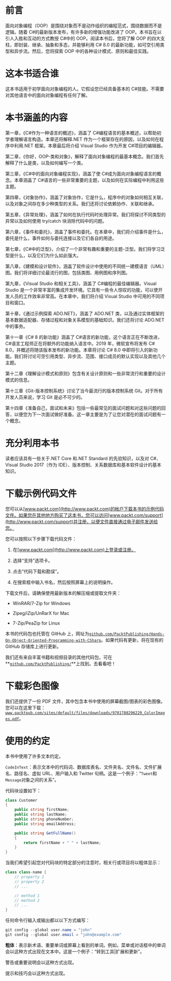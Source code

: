 # 前言

面向对象编程（OOP）是围绕对象而不是动作组织的编程范式，围绕数据而不是逻辑。随着 C#的最新版本发布，有许多新的增强功能改进了 OOP。本书旨在以引人入胜和互动的方式教授 C#中的 OOP。阅读本书后，您将了解 OOP 的四大支柱，即封装、继承、抽象和多态，并能够利用 C# 8.0 的最新功能，如可空引用类型和异步流。然后，您将探索 OOP 中的各种设计模式、原则和最佳实践。

# 这本书适合谁

这本书适用于初学面向对象编程的人。它假设您已经具备基本的 C#技能。不需要对其他语言中的面向对象编程有任何了解。

# 本书涵盖的内容

第一章，《C#作为一种语言的概述》，涵盖了 C#编程语言的基本概述，以帮助初学者理解语言构造。本章还将解释.NET 作为一个框架存在的原因，以及如何在程序中利用.NET 框架。本章最后将介绍 Visual Studio 作为开发 C#项目的编辑器。

第二章，《你好，OOP-类和对象》，解释了面向对象编程的最基本概念。我们首先解释了什么是类，以及如何编写一个类。

第三章，《C#中的面向对象编程实现》，涵盖了使 C#成为面向对象编程语言的概念。本章涵盖了 C#语言的一些非常重要的主题，以及如何在实际编程中利用这些主题。

第四章，《对象协作》，涵盖了对象协作，它是什么，程序中的对象如何相互关联，以及对象之间存在多少种类型的关系。我们还将讨论依赖协作、关联和继承。

第五章，《异常处理》，涵盖了如何在执行代码时处理异常。我们将探讨不同类型的异常以及如何使用 try/catch 块消除代码中的问题。

第六章，《事件和委托》，涵盖了事件和委托。在本章中，我们将介绍事件是什么，委托是什么，事件如何与委托连接以及它们各自的用途。

第七章，《C#中的泛型》，介绍了一个非常有趣和重要的主题-泛型。我们将学习泛型是什么，以及它们为什么如此强大。

第八章，《建模和设计软件》，涵盖了软件设计中使用的不同统一建模语言（UML）图。我们将详细讨论最流行的图，包括类图、用例图和序列图。

第九章，《Visual Studio 和相关工具》，涵盖了 C#编程的最佳编辑器。Visual Studio 是一个非常丰富的集成开发环境。它具有一些令人惊叹的功能，可以使开发人员的工作效率非常高。在本章中，我们将介绍 Visual Studio 中可用的不同项目和窗口。

第十章，《通过示例探索 ADO.NET》，涵盖了 ADO.NET 类，以及通过实体框架的基本数据适配器、存储过程和对象关系模型的基础知识。我们还将讨论 ADO.NET 中的事务。

第十一章《C# 8 的新功能》涵盖了 C#语言的新功能，这个语言正在不断改进，C#语言工程师正在将额外的功能纳入语言中。2019 年，微软宣布将发布 C# 8.0，并概述将随该版本发布的新功能。本章将讨论 C# 8.0 中即将引入的新功能。我们将讨论可空引用类型、异步流、范围、接口成员的默认实现以及其他几个主题。

第十二章《理解设计模式和原则》包含有关设计原则和一些非常流行和重要的设计模式的信息。

第十三章《Git-版本控制系统》讨论了当今最流行的版本控制系统 Git。对于所有开发人员来说，学习 Git 是必不可少的。

第十四章《准备自己，面试和未来》包括一些最常见的面试问题和对这些问题的回答，以便您为下一次面试做好准备。这一章主要是为了让您对潜在的面试问题有一个概念。

# 充分利用本书

读者应该具有一些关于.NET Core 和.NET Standard 的先验知识，以及对 C#、Visual Studio 2017（作为 IDE）、版本控制、关系数据库和基本软件设计的基本知识。

# 下载示例代码文件

您可以从[www.packt.com](http://www.packt.com)的帐户下载本书的示例代码文件。如果您在其他地方购买了这本书，您可以访问[www.packt.com/support](http://www.packt.com/support)并注册，以便文件直接通过电子邮件发送给您。

您可以按照以下步骤下载代码文件：

1.  在[www.packt.com](http://www.packt.com)上登录或注册。

1.  选择“支持”选项卡。

1.  点击“代码下载和勘误”。

1.  在搜索框中输入书名，然后按照屏幕上的说明操作。

下载文件后，请确保使用最新版本的解压缩或提取文件夹：

+   WinRAR/7-Zip for Windows

+   Zipeg/iZip/UnRarX for Mac

+   7-Zip/PeaZip for Linux

本书的代码包也托管在 GitHub 上，网址为[`github.com/PacktPublishing/Hands-On-Object-Oriented-Programming-with-CSharp`](https://github.com/PacktPublishing/Hands-On-Object-Oriented-Programming-with-CSharp)。如果代码有更新，将在现有的 GitHub 存储库上进行更新。

我们还有来自丰富书籍和视频目录的其他代码包，可在**[`github.com/PacktPublishing/`](https://github.com/PacktPublishing/)**上找到。去看看吧！

# 下载彩色图像

我们还提供了一份 PDF 文件，其中包含本书中使用的屏幕截图/图表的彩色图像。您可以在这里下载：[`www.packtpub.com/sites/default/files/downloads/9781788296229_ColorImages.pdf`](https://www.packtpub.com/sites/default/files/downloads/9781788296229_ColorImages.pdf)。

# 使用的约定

本书中使用了许多文本约定。

`CodeInText`：表示文本中的代码词、数据库表名、文件夹名、文件名、文件扩展名、路径名、虚拟 URL、用户输入和 Twitter 句柄。这是一个例子：“`Tweet`和`Message`对象之间的关系”。

代码块设置如下：

```cs
class Customer
{
    public string firstName;
    public string lastName;
    public string phoneNumber;
    public string emailAddress;

    public string GetFullName()
    {
        return firstName + " " + lastName;
    }
}
```

当我们希望引起您对代码块的特定部分的注意时，相关行或项目将以粗体显示：

```cs
class class-name {
    // property 1
    // property 2
    // ...

    // method 1
    // method 2
    // ...
}
```

任何命令行输入或输出都以以下方式编写：

```cs
git config --global user.name = "john"
git config --global user.email = "john@example.com"
```

**粗体**：表示新术语、重要单词或屏幕上看到的单词。例如，菜单或对话框中的单词会以这种方式出现在文本中。这是一个例子：“转到工具|扩展和更新”。

警告或重要说明会以这种方式出现。

提示和技巧会以这种方式出现。
